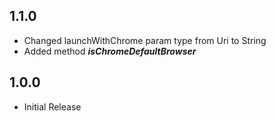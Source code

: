 ## 1.1.0

* Changed launchWithChrome param type from Uri to String
* Added method ***isChromeDefaultBrowser***

## 1.0.0

* Initial Release
